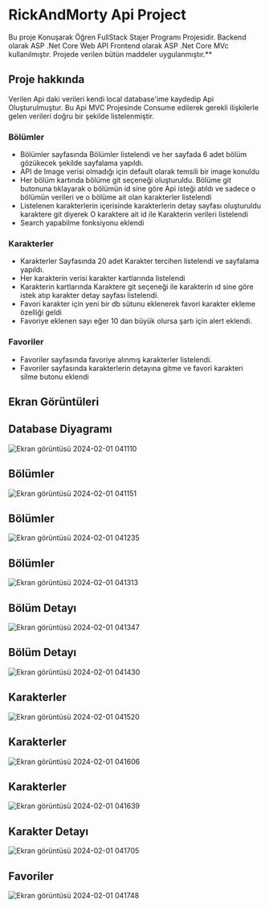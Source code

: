 # RickAndMorty Api Project
Bu proje Konuşarak Öğren FullStack Stajer Programı Projesidir.
Backend olarak ASP .Net Core Web API
Frontend olarak ASP .Net Core MVc kullanılmıştır.
Projede verilen bütün maddeler uygulanmıştır.**

## Proje hakkında 
Verilen Api daki verileri kendi local database'ime kaydedip Api Oluşturulmuştur. Bu Api MVC Projesinde Consume edilerek gerekli ilişkilerle gelen verileri doğru bir şekilde listelenmiştir.
### Bölümler
* Bölümler sayfasında Bölümler listelendi ve her sayfada 6 adet bölüm gözükecek şekilde sayfalama yapıldı.
* API de Image verisi olmadığı için default olarak temsili bir image konuldu
* Her bölüm kartında bölüme git seçeneği oluşturuldu. Bölüme git butonuna tıklayarak o bölümün id sine göre Api isteği atıldı ve sadece o bölümün verileri ve o bölüme ait olan karakterler listelendi
* Listelenen karakterlerin içerisinde karakterlerin detay sayfası oluşturuldu karaktere git diyerek O karaktere ait id ile Karakterin verileri listelendi
* Search yapabilme fonksiyonu eklendi
### Karakterler
* Karakterler Sayfasında 20 adet Karakter tercihen listelendi ve sayfalama yapıldı.
* Her karakterin verisi karakter kartlarında listelendi
* Karakterin kartlarında Karaktere git seçeneği ile karakterin ıd sine göre istek atıp karakter detay sayfası listelendi.
* Favori karakter için yeni bir db sütunu eklenerek favori karakter ekleme özelliği geldi
* Favoriye eklenen sayı eğer 10 dan büyük olursa şartı için alert eklendi.
### Favoriler
* Favoriler sayfasında favoriye alınmış karakterler listelendi.
* Favoriler sayfasında karakterlerin detayına gitme ve favori karakteri silme butonu eklendi
## Ekran Görüntüleri
## Database Diyagramı
![Ekran görüntüsü 2024-02-01 041110](https://github.com/Aydinmfatih/RickAndMortyApi/assets/46519508/6e6cb19f-a632-4c9d-b8ef-5cdb70d9cc80)
## Bölümler
![Ekran görüntüsü 2024-02-01 041151](https://github.com/Aydinmfatih/RickAndMortyApi/assets/46519508/6d629c0e-578e-419a-bc25-6c80482ec37b)
## Bölümler
![Ekran görüntüsü 2024-02-01 041235](https://github.com/Aydinmfatih/RickAndMortyApi/assets/46519508/bfb99729-3604-45b5-b29d-68ced0b07c88)
## Bölümler
![Ekran görüntüsü 2024-02-01 041313](https://github.com/Aydinmfatih/RickAndMortyApi/assets/46519508/8d9a422c-eb01-4b31-a078-c46a1578b6ad)
## Bölüm Detayı
![Ekran görüntüsü 2024-02-01 041347](https://github.com/Aydinmfatih/RickAndMortyApi/assets/46519508/aa4b4448-b5bd-409e-9bd5-813607fbbc0e)
## Bölüm Detayı
![Ekran görüntüsü 2024-02-01 041430](https://github.com/Aydinmfatih/RickAndMortyApi/assets/46519508/a789841e-9c29-4d23-afec-a0d89db55fbe)
## Karakterler
![Ekran görüntüsü 2024-02-01 041520](https://github.com/Aydinmfatih/RickAndMortyApi/assets/46519508/eda1d819-8687-47a0-bb63-3354ff375d02)
## Karakterler
![Ekran görüntüsü 2024-02-01 041606](https://github.com/Aydinmfatih/RickAndMortyApi/assets/46519508/5771c414-7354-478f-ba54-09cbfcc863ee)
## Karakterler
![Ekran görüntüsü 2024-02-01 041639](https://github.com/Aydinmfatih/RickAndMortyApi/assets/46519508/c4859c53-d8d0-4650-939e-0bf8c0e39d24)
## Karakter Detayı
![Ekran görüntüsü 2024-02-01 041705](https://github.com/Aydinmfatih/RickAndMortyApi/assets/46519508/4d5627ae-fcf3-4c4a-b863-49f45c9eae9a)
## Favoriler
![Ekran görüntüsü 2024-02-01 041748](https://github.com/Aydinmfatih/RickAndMortyApi/assets/46519508/0d9be580-5beb-47b7-8c83-6eeafb1c8a71)

